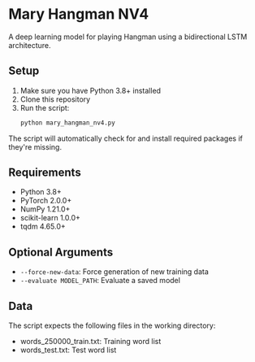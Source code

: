 # Mary Hangman NV4

A deep learning model for playing Hangman using a bidirectional LSTM architecture.

## Setup

1. Make sure you have Python 3.8+ installed
2. Clone this repository
3. Run the script:
   ```bash
   python mary_hangman_nv4.py
   ```

The script will automatically check for and install required packages if they're missing.

## Requirements

- Python 3.8+
- PyTorch 2.0.0+
- NumPy 1.21.0+
- scikit-learn 1.0.0+
- tqdm 4.65.0+

## Optional Arguments

- `--force-new-data`: Force generation of new training data
- `--evaluate MODEL_PATH`: Evaluate a saved model

## Data

The script expects the following files in the working directory:
- words_250000_train.txt: Training word list
- words_test.txt: Test word list 